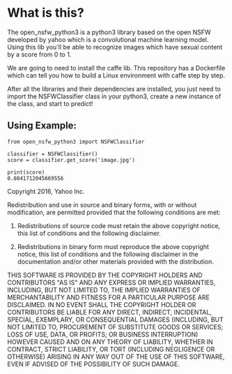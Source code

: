 # What is this?
The open_nsfw_python3 is a python3 library based on the open NSFW developed by yahoo which is a convolutional machine learning model. Using this lib you'll be able to recognize images which have sexual content by a score from 0 to 1.

We are going to need to install the caffe lib. This repository has a Dockerfile which can tell you how to build a Linux environment with caffe step by step.

After all the libraries and their dependencies are installed, you just need to import the NSFWClassifier class in your python3, create a new instance of the class, and start to predict!

## Using Example:
```
from open_nsfw_python3 import NSFWClassifier

classifier = NSFWClassifier()
score = classifier.get_score('image.jpg')

print(score)
0.8041712045669556
```

Copyright 2016, Yahoo Inc.

Redistribution and use in source and binary forms, with or without modification, are permitted provided that the following conditions are met:

1. Redistributions of source code must retain the above copyright notice, this list of conditions and the following disclaimer.

2. Redistributions in binary form must reproduce the above copyright notice, this list of conditions and the following disclaimer in the documentation and/or other materials provided with the distribution.

THIS SOFTWARE IS PROVIDED BY THE COPYRIGHT HOLDERS AND CONTRIBUTORS "AS IS" AND ANY EXPRESS OR IMPLIED WARRANTIES, INCLUDING, BUT NOT LIMITED TO, THE IMPLIED WARRANTIES OF MERCHANTABILITY AND FITNESS FOR A PARTICULAR PURPOSE ARE DISCLAIMED. IN NO EVENT SHALL THE COPYRIGHT HOLDER OR CONTRIBUTORS BE LIABLE FOR ANY DIRECT, INDIRECT, INCIDENTAL, SPECIAL, EXEMPLARY, OR CONSEQUENTIAL DAMAGES (INCLUDING, BUT NOT LIMITED TO, PROCUREMENT OF SUBSTITUTE GOODS OR SERVICES; LOSS OF USE, DATA, OR PROFITS; OR BUSINESS INTERRUPTION) HOWEVER CAUSED AND ON ANY THEORY OF LIABILITY, WHETHER IN CONTRACT, STRICT LIABILITY, OR TORT (INCLUDING NEGLIGENCE OR OTHERWISE) ARISING IN ANY WAY OUT OF THE USE OF THIS SOFTWARE, EVEN IF ADVISED OF THE POSSIBILITY OF SUCH DAMAGE.

